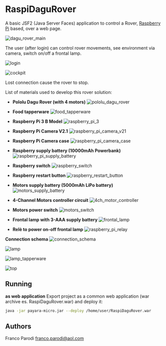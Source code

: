 # RaspiDaguRover

A basic JSF2 (Java Server Faces) application to control a Rover, [Raspberry Pi](https://www.raspberrypi.org/) based, over a web page.

![dagu_rover_main](docs/img/dagu_rover_main.jpg)

The user (after login) can control rover movements, see environment via camera, switch on/off a frontal lamp.

![login](docs/img/login.png)

![cockpit](docs/img/cockpit.png)

Lost connection cause the rover to stop.

List of materials used to develop this rover solution:

* **Pololu Dagu Rover (with 4 motors)**
![pololu_dagu_rover](docs/img/pololu_dagu_rover.jpg)

* **Food tapperware**
![food_tapperware](docs/img/food_tapperware.jpg)

* **Raspberry Pi 3 B Model**
![raspberry_pi_3](docs/img/raspberry_pi_3_B.jpg)

* **Raspberry Pi Camera V2.1**
![raspberry_pi_camera_v21](docs/img/raspberry_pi_camera_v21.jpeg)

* **Raspberry Pi Camera case**
![raspberry_pi_camera_case](docs/img/raspberry_pi_camera_case.jpg)

* **Raspberry supply battery (10000mAh Powerbank)**
![raspberry_pi_supply_battery](docs/img/raspberry_pi_supply_battery.jpg)

* **Raspberry switch**
![raspberry_switch](docs/img/raspberry_switch.jpg)

* **Raspberry restart button**
![raspberry_restart_button](docs/img/raspberry_restart_button.jpg)

* **Motors supply battery (5000mAh LiPo battery)**
![motors_supply_battery](docs/img/motors_supply_battery.jpg)

* **4-Channel Motors controller circuit**
![4ch_motor_controller](docs/img/4ch_motor_controller.jpg)

* **Motors power switch**
![motors_switch](docs/img/motors_switch.jpg)

* **Frontal lamp with 3-AAA supply battery**
![frontal_lamp](docs/img/frontal_lamp.jpg)

* **Relè to power on-off frontal lamp**
![raspberry_pi_relay](docs/img/raspberry_pi_relay.jpg)

**Connection schema**
![connection_schema](docs/img/connection_schema.jpg)

![lamp](docs/img/lamp.jpg)

![lamp_tapperware](docs/img/lamp_tapperware.jpg)

![top](docs/img/top.jpg)

## Running

__as web application__
Export project as a common web application (war archive es. RaspiDaguRover.war) and deploy it:

```sh
java -jar payara-micro.jar --deploy /home/user/RaspiDaguRover.war
```

## Authors 

Franco Parodi <franco.parodi@aol.com>

